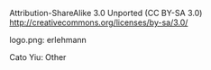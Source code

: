 Attribution-ShareAlike 3.0 Unported (CC BY-SA 3.0)
http://creativecommons.org/licenses/by-sa/3.0/

logo.png: erlehmann

Cato Yiu: Other

